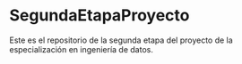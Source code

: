 # SegundaEtapaProyecto
Este es el repositorio de la segunda etapa del proyecto de la especialización en ingeniería de datos.
